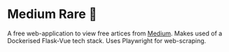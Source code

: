 # Medium Rare 🥩

A free web-application to view free artices from [Medium](medium.com). Makes used of a Dockerised Flask-Vue tech stack. Uses Playwright for web-scraping.